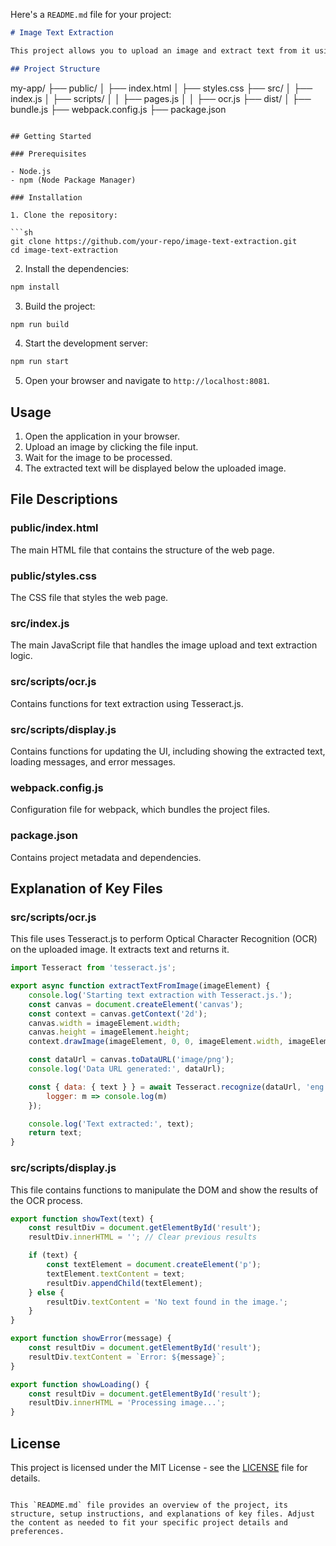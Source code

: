 Here's a `README.md` file for your project:

```markdown
# Image Text Extraction

This project allows you to upload an image and extract text from it using Tesseract.js. The extracted text is then displayed on the web page.

## Project Structure

```
my-app/
├── public/
│   ├── index.html
│   ├── styles.css
├── src/
│   ├── index.js
│   ├── scripts/
│   │   ├── pages.js
│   │   ├── ocr.js
├── dist/
│   ├── bundle.js
├── webpack.config.js
├── package.json
```

## Getting Started

### Prerequisites

- Node.js
- npm (Node Package Manager)

### Installation

1. Clone the repository:

```sh
git clone https://github.com/your-repo/image-text-extraction.git
cd image-text-extraction
```

2. Install the dependencies:

```sh
npm install
```

3. Build the project:

```sh
npm run build
```

4. Start the development server:

```sh
npm run start
```

5. Open your browser and navigate to `http://localhost:8081`.

## Usage

1. Open the application in your browser.
2. Upload an image by clicking the file input.
3. Wait for the image to be processed.
4. The extracted text will be displayed below the uploaded image.

## File Descriptions

### public/index.html

The main HTML file that contains the structure of the web page.

### public/styles.css

The CSS file that styles the web page.

### src/index.js

The main JavaScript file that handles the image upload and text extraction logic.

### src/scripts/ocr.js

Contains functions for text extraction using Tesseract.js.

### src/scripts/display.js

Contains functions for updating the UI, including showing the extracted text, loading messages, and error messages.

### webpack.config.js

Configuration file for webpack, which bundles the project files.

### package.json

Contains project metadata and dependencies.

## Explanation of Key Files

### src/scripts/ocr.js

This file uses Tesseract.js to perform Optical Character Recognition (OCR) on the uploaded image. It extracts text and returns it.

```javascript
import Tesseract from 'tesseract.js';

export async function extractTextFromImage(imageElement) {
    console.log('Starting text extraction with Tesseract.js.');
    const canvas = document.createElement('canvas');
    const context = canvas.getContext('2d');
    canvas.width = imageElement.width;
    canvas.height = imageElement.height;
    context.drawImage(imageElement, 0, 0, imageElement.width, imageElement.height);

    const dataUrl = canvas.toDataURL('image/png');
    console.log('Data URL generated:', dataUrl);

    const { data: { text } } = await Tesseract.recognize(dataUrl, 'eng', {
        logger: m => console.log(m)
    });

    console.log('Text extracted:', text);
    return text;
}
```

### src/scripts/display.js

This file contains functions to manipulate the DOM and show the results of the OCR process.

```javascript
export function showText(text) {
    const resultDiv = document.getElementById('result');
    resultDiv.innerHTML = ''; // Clear previous results

    if (text) {
        const textElement = document.createElement('p');
        textElement.textContent = text;
        resultDiv.appendChild(textElement);
    } else {
        resultDiv.textContent = 'No text found in the image.';
    }
}

export function showError(message) {
    const resultDiv = document.getElementById('result');
    resultDiv.textContent = `Error: ${message}`;
}

export function showLoading() {
    const resultDiv = document.getElementById('result');
    resultDiv.innerHTML = 'Processing image...';
}
```

## License

This project is licensed under the MIT License - see the [LICENSE](LICENSE) file for details.
```

This `README.md` file provides an overview of the project, its structure, setup instructions, and explanations of key files. Adjust the content as needed to fit your specific project details and preferences.
